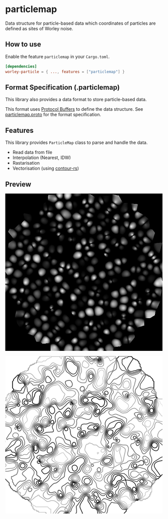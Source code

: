 # particlemap

Data structure for particle-based data which coordinates of particles are defined as sites of Worley noise.

## How to use

Enable the feature `particlemap` in your `Cargo.toml`.

```toml
[dependencies]
worley-particle = { ..., features = ["particlemap"] }
```

## Format Specification (.particlemap)

This library also provides a data format to store particle-based data.

This format uses [Protocol Buffers](https://protobuf.dev/) to define the data structure. See [particlemap.proto](proto/particlemap.proto) for the format specification.

## Features

This library provides `ParticleMap` class to parse and handle the data.

- Read data from file
- Interpolation (Nearest, IDW)
- Rastarisation
- Vectorisation (using [contour-rs](https://crates.io/crates/contour))

## Preview

![map-rasterise](data/output/map-rasterise.png)

![map-isobands](data/output/map-isobands.png)
